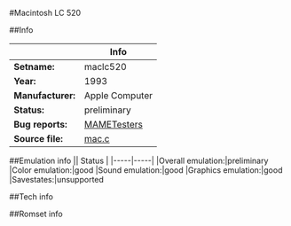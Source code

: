 #Macintosh LC 520

##Info

||Info|
|-----|-----|
|**Setname:**|maclc520
|**Year:**|1993
|**Manufacturer:**|Apple Computer
|**Status:**|preliminary
|**Bug reports:**|[MAMETesters](http://mametesters.org/view_all_set.php?type=1&temporary=y&search=mac.c)
|**Source file:**|[mac.c](https://github.com/mamedev/mame/blob/master/src/mess/drivers/mac.c)

##Emulation info
|| Status |
|-----|-----|
|Overall emulation:|preliminary
|Color emulation:|good
|Sound emulation:|good
|Graphics emulation:|good
|Savestates:|unsupported

##Tech info

##Romset info

<!--- START OF EDITED COMMENT DO NOT TOUCH TEXT ABOVE-->
